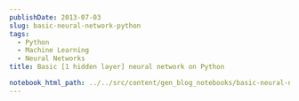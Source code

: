 ```yaml
---
publishDate: 2013-07-03
slug: basic-neural-network-python
tags:
  - Python
  - Machine Learning
  - Neural Networks
title: Basic [1 hidden layer] neural network on Python

notebook_html_path: ../../src/content/gen_blog_notebooks/basic-neural-network-python.html
---
```

